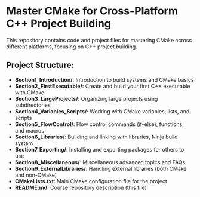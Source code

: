 # Master CMake for Cross-Platform C++ Project Building

This repository contains code and project files for mastering CMake across different platforms, focusing on C++ project building.

## Project Structure:

- **Section1_Introduction/**: Introduction to build systems and CMake basics
- **Section2_FirstExecutable/**: Create and build your first C++ executable with CMake
- **Section3_LargeProjects/**: Organizing large projects using subdirectories
- **Section4_Variables_Scripts/**: Working with CMake variables, lists, and scripts
- **Section5_FlowControl/**: Flow control commands (if-else), functions, and macros
- **Section6_Libraries/**: Building and linking with libraries, Ninja build system
- **Section7_Exporting/**: Installing and exporting packages for others to use
- **Section8_Miscellaneous/**: Miscellaneous advanced topics and FAQs
- **Section9_ExternalLibraries/**: Handling external libraries (both CMake and non-CMake)
- **CMakeLists.txt**: Main CMake configuration file for the project
- **README.md**: Course repository description (this file)

